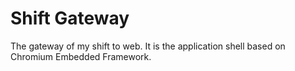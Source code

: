 Shift Gateway
=============

The gateway of my shift to web.
It is the application shell based on Chromium Embedded Framework.
